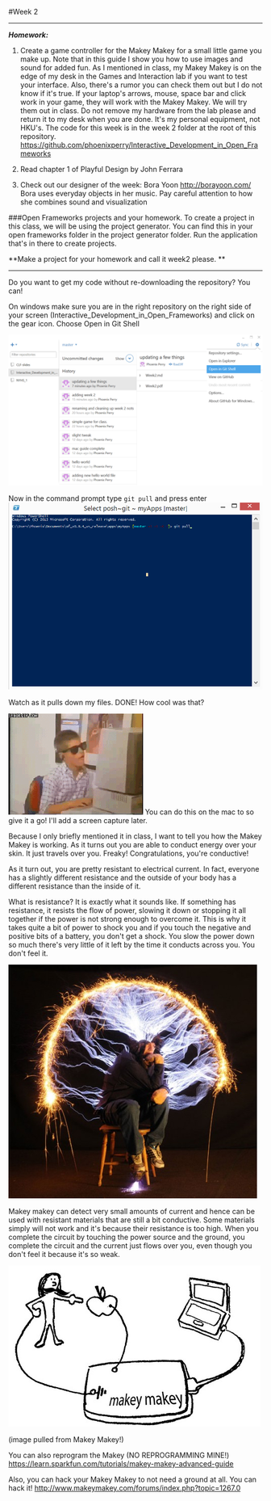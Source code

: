 #Week 2 

*****************************************************
***Homework:***

1. Create a game controller for the Makey Makey for a small little game you make up. Note that in this guide I show you how to use images and sound for added fun. As I mentioned in class, my Makey Makey is on the edge of my desk in the Games and Interaction lab if you want to test your interface. Also, there's a rumor you can check them out but I do not know if it's true. If your  laptop's arrows, mouse, space bar and click work in your game, they will work with the Makey Makey. We will try them out in class. Do not remove my hardware from the lab please and return it to my desk when you are done. It's my personal equipment, not HKU's. The code for this week is in the week 2 folder at the root of this repository. <https://github.com/phoenixperry/Interactive_Development_in_Open_Frameworks> 	

2. Read chapter 1 of Playful Design by John Ferrara

3. Check out our designer of the week: Bora Yoon 
 <http://borayoon.com/> Bora uses everyday objects in her music. Pay careful attention to how she combines sound and visualization


###Open Frameworks projects and your homework. 
To create a project in this class, we will be using the project generator. You can find this in your open frameworks folder in the project generator folder. Run the application that's in there to create projects. 

**Make a project for your homework and call it week2 please. 
**
*****************************************************

Do you want to get my code without re-downloading the repository? You can! 

On windows make sure you are in the right repository on the right side of your screen (Interactive_Development_in_Open_Frameworks) and click on the gear icon. Choose Open in Git Shell 

![](images/shell.png)

Now in the command prompt type `git pull` and press enter 
![](images/gitPull.gif) 


Watch as it pulls down my files. DONE! How cool was that? 

![](images/cool.gif)
You can do this on the mac to so give it a go! I'll add a screen capture later. 


Because I only briefly mentioned it in class, I want to tell you how the Makey Makey is working. As it turns out you are able to conduct energy over your skin. It just travels over you. Freaky! Congratulations, you're conductive!  

As it turn out, you are pretty resistant to electrical current. In fact, everyone has a slightly different resistance and the outside of your body has a different resistance than the inside of it. 

What is resistance? It is exactly what it sounds like. If something has resistance, it resists the flow of power, slowing it down or stopping it all together if the power is not strong enough to overcome it. This is why it takes quite a bit of power to shock you and if you touch the negative and positive bits of a battery, you don't get a shock. You slow the power down so much there's very little of it left by the time it conducts across you. You don't feel it.

![](images/flow.jpg) 

Makey makey can detect very small amounts of current and hence can be used with resistant materials that are still a bit conductive. Some materials simply will not work and it's because their resistance is too high. When you complete the circuit by touching the power source and the ground, you complete the circuit and the current just flows over you, even though you don't feel it because it's so weak.
 
![](images/makey.jpg)

(image pulled from Makey Makey!) 

You can also reprogram the Makey (NO REPROGRAMMING MINE!) 
<https://learn.sparkfun.com/tutorials/makey-makey-advanced-guide> 

Also, you can hack your Makey Makey to not need a ground at all. You can hack it! 
<http://www.makeymakey.com/forums/index.php?topic=1267.0> 

